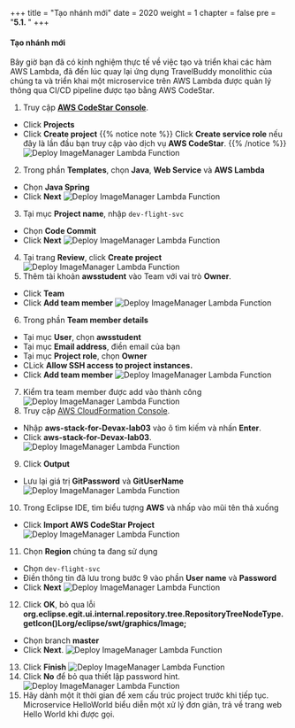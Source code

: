 +++
title = "Tạo nhánh mới"
date = 2020
weight = 1
chapter = false
pre = "<b>5.1. </b>"
+++
#### Tạo nhánh mới

Bây giờ bạn đã có kinh nghiệm thực tế về việc tạo và triển khai các hàm AWS Lambda, đã đến lúc quay lại ứng dụng TravelBuddy monolithic của chúng ta và triển khai một microservice trên AWS Lambda được quản lý thông qua CI/CD pipeline được tạo bằng AWS CodeStar.

1. Truy cập [**AWS CodeStar Console**](https://console.aws.amazon.com/codesuite/codestar/home).
* Click **Projects**
* Click **Create project**
{{% notice note %}} 
Click **Create service role** nếu đây là lần đầu bạn truy cập vào dịch vụ **AWS CodeStar**.
{{% /notice %}}
![Deploy ImageManager Lambda Function](/images/5-use-codestar-orchestration/5.1-create-new-branch/create-new-branch-001.png?featherlight=false&width=90pc)
2. Trong phần **Templates**, chọn **Java**, **Web Service** và **AWS Lambda**
* Chọn **Java Spring**
* Click **Next**
![Deploy ImageManager Lambda Function](/images/5-use-codestar-orchestration/5.1-create-new-branch/create-new-branch-002.png?featherlight=false&width=90pc)
3. Tại mục **Project name**, nhập ```dev-flight-svc```
* Chọn **Code Commit**
* Click **Next**
![Deploy ImageManager Lambda Function](/images/5-use-codestar-orchestration/5.1-create-new-branch/create-new-branch-003.png?featherlight=false&width=90pc)
4. Tại trang **Review**, click **Create project**
![Deploy ImageManager Lambda Function](/images/5-use-codestar-orchestration/5.1-create-new-branch/create-new-branch-004.png?featherlight=false&width=90pc)
5. Thêm tài khoản **awsstudent** vào Team với vai trò **Owner**.
* Click **Team**
* Click **Add team member**
![Deploy ImageManager Lambda Function](/images/5-use-codestar-orchestration/5.1-create-new-branch/create-new-branch-005.png?featherlight=false&width=90pc)
6.  Trong phần **Team member details**
* Tại mục **User**, chọn **awsstudent**
* Tại mục **Email address**, điền email của bạn
* Tại mục **Project role**, chọn **Owner**
* CLick **Allow SSH access to project instances.**
* Click **Add team member**
![Deploy ImageManager Lambda Function](/images/5-use-codestar-orchestration/5.1-create-new-branch/create-new-branch-006.png?featherlight=false&width=90pc)
7. Kiểm tra team member được add vào thành công
![Deploy ImageManager Lambda Function](/images/5-use-codestar-orchestration/5.1-create-new-branch/create-new-branch-007.png?featherlight=false&width=90pc)
8. Truy cập [AWS CloudFormation Console](https://console.aws.amazon.com/cloudformation/).
* Nhập **aws-stack-for-Devax-lab03** vào ô tìm kiếm và nhấn **Enter**.
* Click **aws-stack-for-Devax-lab03**.
![Deploy ImageManager Lambda Function](/images/5-use-codestar-orchestration/5.1-create-new-branch/create-new-branch-008.png?featherlight=false&width=90pc)
9. Click **Output**
* Lưu lại giá trị **GitPassword** và **GitUserName**
![Deploy ImageManager Lambda Function](/images/5-use-codestar-orchestration/5.1-create-new-branch/create-new-branch-009.png?featherlight=false&width=90pc)
10. Trong Eclipse IDE, tìm biểu tượng **AWS** và nhấp vào mũi tên thả xuống
* Click **Import AWS CodeStar Project**
![Deploy ImageManager Lambda Function](/images/5-use-codestar-orchestration/5.1-create-new-branch/create-new-branch-010.png?featherlight=false&width=90pc)
11. Chọn **Region** chúng ta đang sử dụng
* Chọn ```dev-flight-svc```
* Điền thông tin đã lưu trong bước 9 vào phần **User name** và **Password**
* Click **Next**
![Deploy ImageManager Lambda Function](/images/5-use-codestar-orchestration/5.1-create-new-branch/create-new-branch-011.png?featherlight=false&width=90pc)
12. Click **OK**, bỏ qua lỗi **org.eclipse.egit.ui.internal.repository.tree.RepositoryTreeNodeType.getIcon()Lorg/eclipse/swt/graphics/Image;**
* Chọn branch **master**
* Click **Next**.
![Deploy ImageManager Lambda Function](/images/5-use-codestar-orchestration/5.1-create-new-branch/create-new-branch-012.png?featherlight=false&width=90pc)
13. Click **Finish**
![Deploy ImageManager Lambda Function](/images/5-use-codestar-orchestration/5.1-create-new-branch/create-new-branch-013.png?featherlight=false&width=90pc)
14. Click **No** để bỏ qua thiết lập password hint.
![Deploy ImageManager Lambda Function](/images/5-use-codestar-orchestration/5.1-create-new-branch/create-new-branch-014.png?featherlight=false&width=90pc)
15. Hãy dành một ít thời gian để xem cấu trúc project trước khi tiếp tục. Microservice HelloWorld biểu diễn một xử lý đơn giản, trả về trang web Hello World khi được gọi.